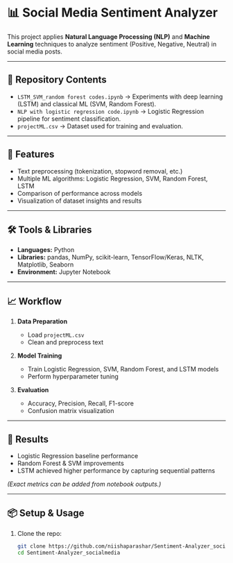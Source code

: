 
# 📊 Social Media Sentiment Analyzer

This project applies **Natural Language Processing (NLP)** and **Machine Learning** techniques to analyze sentiment (Positive, Negative, Neutral) in social media posts.

---

## 📂 Repository Contents
- `LSTM_SVM_random forest codes.ipynb` → Experiments with deep learning (LSTM) and classical ML (SVM, Random Forest).  
- `NLP with logistic regression code.ipynb` → Logistic Regression pipeline for sentiment classification.  
- `projectML.csv` → Dataset used for training and evaluation.  

---

## 🚀 Features
- Text preprocessing (tokenization, stopword removal, etc.)
- Multiple ML algorithms: Logistic Regression, SVM, Random Forest, LSTM
- Comparison of performance across models
- Visualization of dataset insights and results

---

## 🛠️ Tools & Libraries
- **Languages:** Python  
- **Libraries:** pandas, NumPy, scikit-learn, TensorFlow/Keras, NLTK, Matplotlib, Seaborn  
- **Environment:** Jupyter Notebook  

---

## 📈 Workflow
1. **Data Preparation**  
   - Load `projectML.csv`  
   - Clean and preprocess text  

2. **Model Training**  
   - Train Logistic Regression, SVM, Random Forest, and LSTM models  
   - Perform hyperparameter tuning  

3. **Evaluation**  
   - Accuracy, Precision, Recall, F1-score  
   - Confusion matrix visualization  

---

## 🔮 Results
- Logistic Regression baseline performance  
- Random Forest & SVM improvements  
- LSTM achieved higher performance by capturing sequential patterns  

*(Exact metrics can be added from notebook outputs.)*

---

## 📦 Setup & Usage
1. Clone the repo:
   ```bash
   git clone https://github.com/niishaparashar/Sentiment-Analyzer_socialmedia.git
   cd Sentiment-Analyzer_socialmedia
